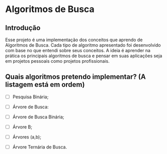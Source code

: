 # Algoritmos de Busca

## Introdução

Esse projeto é uma implementação dos conceitos que aprendo de Algoritmos de Busca. 
Cada tipo de algoritmo apresentado foi desenvolvido com base no que entendi sobre seus conceitos. 
A ideia é aprender na prática os principais algoritmos de busca e pensar em suas aplicações seja em projetos pessoais como projetos profissionais.

## Quais algoritmos pretendo implementar? (A listagem está em ordem)

- [ ] Pesquisa Binária;
- [ ] Árvore de Busca:
- [ ] Árvore de Busca Binária;
- [ ] Árvore B;
- [ ] Árvores (a,b);
- [ ] Árvore Ternária de Busca.


